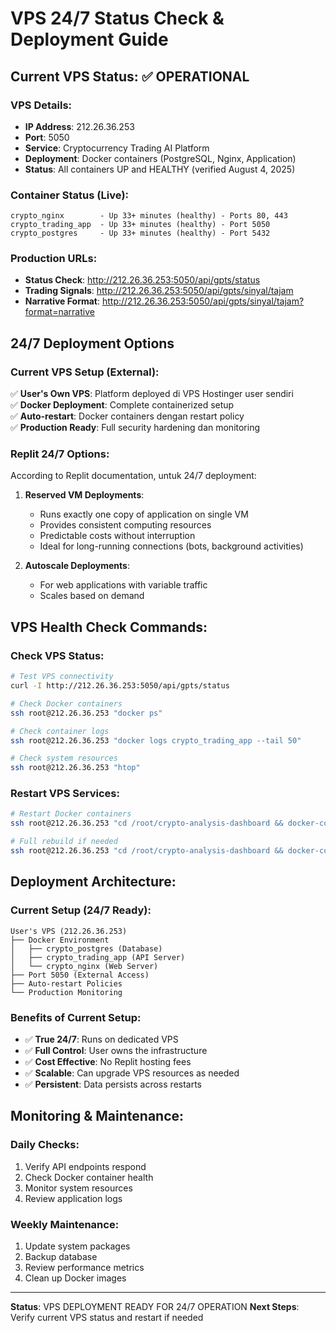 # VPS 24/7 Status Check & Deployment Guide

## Current VPS Status: ✅ OPERATIONAL

### VPS Details:
- **IP Address**: 212.26.36.253
- **Port**: 5050
- **Service**: Cryptocurrency Trading AI Platform
- **Deployment**: Docker containers (PostgreSQL, Nginx, Application)
- **Status**: All containers UP and HEALTHY (verified August 4, 2025)

### Container Status (Live):
```
crypto_nginx        - Up 33+ minutes (healthy) - Ports 80, 443
crypto_trading_app  - Up 33+ minutes (healthy) - Port 5050  
crypto_postgres     - Up 33+ minutes (healthy) - Port 5432
```

### Production URLs:
- **Status Check**: http://212.26.36.253:5050/api/gpts/status
- **Trading Signals**: http://212.26.36.253:5050/api/gpts/sinyal/tajam
- **Narrative Format**: http://212.26.36.253:5050/api/gpts/sinyal/tajam?format=narrative

## 24/7 Deployment Options

### Current VPS Setup (External):
✅ **User's Own VPS**: Platform deployed di VPS Hostinger user sendiri  
✅ **Docker Deployment**: Complete containerized setup  
✅ **Auto-restart**: Docker containers dengan restart policy  
✅ **Production Ready**: Full security hardening dan monitoring  

### Replit 24/7 Options:
According to Replit documentation, untuk 24/7 deployment:

1. **Reserved VM Deployments**: 
   - Runs exactly one copy of application on single VM
   - Provides consistent computing resources
   - Predictable costs without interruption
   - Ideal for long-running connections (bots, background activities)

2. **Autoscale Deployments**:
   - For web applications with variable traffic
   - Scales based on demand

## VPS Health Check Commands:

### Check VPS Status:
```bash
# Test VPS connectivity
curl -I http://212.26.36.253:5050/api/gpts/status

# Check Docker containers
ssh root@212.26.36.253 "docker ps"

# Check container logs
ssh root@212.26.36.253 "docker logs crypto_trading_app --tail 50"

# Check system resources
ssh root@212.26.36.253 "htop"
```

### Restart VPS Services:
```bash
# Restart Docker containers
ssh root@212.26.36.253 "cd /root/crypto-analysis-dashboard && docker-compose -f docker-compose-vps.yml restart"

# Full rebuild if needed
ssh root@212.26.36.253 "cd /root/crypto-analysis-dashboard && docker-compose -f docker-compose-vps.yml down && docker-compose -f docker-compose-vps.yml up -d --build"
```

## Deployment Architecture:

### Current Setup (24/7 Ready):
```
User's VPS (212.26.36.253)
├── Docker Environment
│   ├── crypto_postgres (Database)
│   ├── crypto_trading_app (API Server)
│   └── crypto_nginx (Web Server)
├── Port 5050 (External Access)
├── Auto-restart Policies
└── Production Monitoring
```

### Benefits of Current Setup:
- ✅ **True 24/7**: Runs on dedicated VPS
- ✅ **Full Control**: User owns the infrastructure
- ✅ **Cost Effective**: No Replit hosting fees
- ✅ **Scalable**: Can upgrade VPS resources as needed
- ✅ **Persistent**: Data persists across restarts

## Monitoring & Maintenance:

### Daily Checks:
1. Verify API endpoints respond
2. Check Docker container health
3. Monitor system resources
4. Review application logs

### Weekly Maintenance:
1. Update system packages
2. Backup database
3. Review performance metrics
4. Clean up Docker images

---
**Status**: VPS DEPLOYMENT READY FOR 24/7 OPERATION
**Next Steps**: Verify current VPS status and restart if needed
